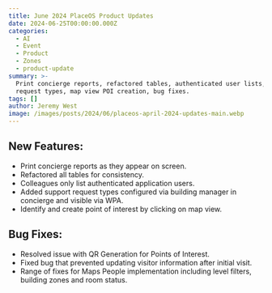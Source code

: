 ```yaml
---
title: June 2024 PlaceOS Product Updates
date: 2024-06-25T00:00:00.000Z
categories:
  - AI
  - Event
  - Product
  - Zones
  - product-update
summary: >-
  Print concierge reports, refactored tables, authenticated user lists, support
  request types, map view POI creation, bug fixes.
tags: []
author: Jeremy West
image: /images/posts/2024/06/placeos-april-2024-updates-main.webp
---
```

**New Features:**
-----------------

*   Print concierge reports as they appear on screen.
*   Refactored all tables for consistency.
*   Colleagues only list authenticated application users.
*   Added support request types configured via building manager in concierge and visible via WPA.
*   Identify and create point of interest by clicking on map view.

Bug Fixes:
----------

*   Resolved issue with QR Generation for Points of Interest.
*   Fixed bug that prevented updating visitor information after initial visit.
*   Range of fixes for Maps People implementation including level filters, building zones and room status.
